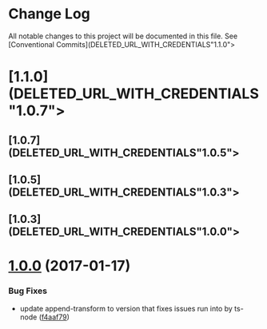 # Change Log

All notable changes to this project will be documented in this file.
See [Conventional Commits](DELETED_URL_WITH_CREDENTIALS"1.1.0"></a>
# [1.1.0](DELETED_URL_WITH_CREDENTIALS"1.0.7"></a>
## [1.0.7](DELETED_URL_WITH_CREDENTIALS"1.0.5"></a>
## [1.0.5](DELETED_URL_WITH_CREDENTIALS"1.0.3"></a>
## [1.0.3](DELETED_URL_WITH_CREDENTIALS"1.0.0"></a>
# [1.0.0](https://github.com/istanbuljs/istanbul-lib-hook/compare/v1.0.0-alpha.3...v1.0.0) (2017-01-17)


### Bug Fixes

* update append-transform to version that fixes issues run into by ts-node ([f4aaf79](https://github.com/istanbuljs/istanbul-lib-hook/commit/f4aaf79))
